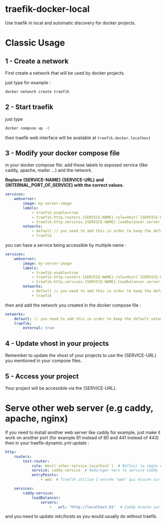 # traefik-docker-local
Use traefik in local and automatic discovery for docker projects.

# Classic Usage
## 1 - Create a network
First create a network that will be used by docker projects.

just type for example : 
``` sh
docker network create traefik
```

## 2 - Start traefik
just type 
``` sh
docker compose up -d
```

then traefik web interface will be available at ``traefik.docker.localhost``

## 3 - Modify your docker compose file
in your docker compose file:
add these labels to exposed service (like caddy, apache, mailer ...)
and the network.

**Replace {SERVICE-NAME} {SERVICE-URL} and {INTERNAL_PORT_OF_SERVICE} with the correct values.**

``` yaml
services:
    webserver:
        image: my-server-image  
        labels:
            - traefik.enable=true
            - traefik.http.routers.{SERVICE-NAME}.rule=Host(`{SERVICE-URL}.docker.localhost`)
            - traefik.http.services.{SERVICE-NAME}.loadbalancer.server.port={INTERNAL_PORT_OF_SERVICE}
        networks:
            - default // you need to add this in order to keep the default network for your stack
            - traefik
```
you can have a service being accessible by multiple name :
``` yaml
services:
    webserver:
        image: my-server-image  
        labels:
            - traefik.enable=true
            - traefik.http.routers.{SERVICE-NAME}.rule=Host(`{SERVICE-URL}.docker.localhost`) || Host(`{SERVICE-URL-2}.docker.localhost`)
            - traefik.http.services.{SERVICE-NAME}.loadbalancer.server.port={INTERNAL_PORT_OF_SERVICE}
        networks:
            - default // you need to add this in order to keep the default network for your stack
            - traefik
```

then and add the network you created in the docker compose file :
``` yaml
networks:
    default: // you need to add this in order to keep the default network for your stack
    traefik:
        external: true
```

## 4 - Update vhost in your projects
Remember to update the vhost of your projects to use the {SERVICE-URL} you mentioned in your compose files.

## 5 - Access your project
Your project will be accessible via the {SERVICE-URL}.


# Serve other web server (e.g caddy, apache, nginx)
If you need to install another web server like caddy for example, just make it work on another port (for example 81 instead of 80 and 441 instead of 443)
then in your traefik-dynamic.yml update :
``` yaml
http:
    routers:
        test-router:
            rule: Host(`other-service.localhost`)  # Définir la règle de routage pour l'adresse other-service.localhost
            service: caddy-service  # Rediriger vers le service Caddy
            entryPoints:
                - web  # Traefik utilise l'entrée "web" qui écoute sur le port 80 (configuré dans traefik.yml)

    services:
        caddy-service:
            loadBalancer:
                servers:
                    -   url: "http://localhost:81"  # Caddy écoute sur localhost:81
```
and you need to update /etc/hosts as you would usually do without traefik.
